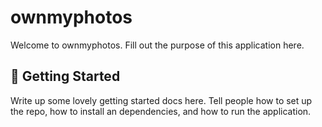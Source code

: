 # ownmyphotos

Welcome to ownmyphotos. Fill out the purpose of this application here.

## 🚀 Getting Started

Write up some lovely getting started docs here. Tell people how to set up the repo, how to install an dependencies, and how to run the application.

